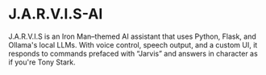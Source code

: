 # J.A.R.V.I.S-AI
J.A.R.V.I.S is an Iron Man–themed AI assistant that uses Python, Flask, and Ollama's local LLMs. With voice control, speech output, and a custom UI, it responds to commands prefaced with “Jarvis” and answers in character as if you're Tony Stark.
